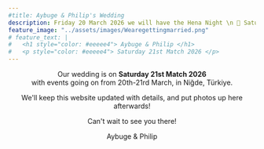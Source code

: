 ```yaml
---
#title: Aybuge & Philip's Wedding 
description: Friday 20 March 2026 we will have the Hena Night \n 💍 Saturday 21st Match 2026 🇹🇷 All the info you need about our wedding location and venue, as well as travel & accommodation options. We'll post photos up here after too!
feature_image: "../assets/images/Wearegettingmarried.png"
# feature_text: |
#   <h1 style="color: #eeeee4"> Aybuge & Philip </h1>
#   <p style="color: #eeeee4"> Saturday 21st Match 2026 </p>
---
```


<p style='text-align: center'>
Our wedding is on <b>Saturday 21st Match 2026</b> <br />with events going on from 20th-21rd March, in Niğde, Türkiye.
</p>

<p style='text-align: center'>
We'll keep this website updated with details, and put photos up here afterwards!
</p>

<p style='text-align: center'>
Can't wait to see you there!
</p>

<p style='text-align: center'>
Aybuge & Philip
</p>
